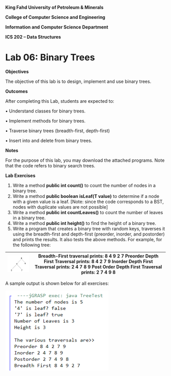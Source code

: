 **King Fahd University of Petroleum & Minerals**

**College of Computer Science and Engineering**

**Information and Computer Science Department**

**ICS 202 – Data Structures**

# Lab 06: Binary Trees

**Objectives**

The objective of this lab is to design, implement and use binary trees.

**Outcomes**

After completing this Lab, students are expected to:

• Understand classes for binary trees.

• Implement methods for binary trees.

• Traverse binary trees (breadth-first, depth-first)

• Insert into and delete from binary trees.

**Notes**

For the purpose of this lab, you may download the attached programs. Note that the code refers to binary search trees.

**Lab Exercises**

1.  Write a method **public int count()** to count the number of nodes in a binary tree.
2.  Write a method **public boolean isLeaf(T value)** to determine if a node with a given value is a leaf. [Note: since the code corresponds to a BST, nodes with duplicate values are not possible]
1.  Write a method **public int countLeaves()** to count the number of leaves in a binary tree.
2.  Write a method **public int height()** to find the height of a binary tree.
1.  Write a program that creates a binary tree with random keys, traverses it using the breadth-first and depth-first (preorder, inorder, and postorder) and prints the results. It also tests the above methods. For example, for the following tree:

| ![](media/758a2d34424eff3ece19c479da02bc50.png)  | Breadth-First traversal prints: 8 4 9 2 7 Preorder Depth First Traversal prints: 8 4 2 7 9  Inorder Depth First Traversal prints: 2 4 7 8 9 Post Order Depth First Traversal prints: 2 7 4 9 8   |
|--------------------------------------------------|--------------------------------------------------------------------------------------------------------------------------------------------------------------------------------------------------|

A sample output is shown below for all exercises:

![Text Description automatically generated](media/120f18535657593da6afb8ee944aa8ed.png)
